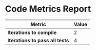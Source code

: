 # Code Metrics Report

| Metric                          | Value     |
|---------------------------------|-----------|
| **Iterations to  compile**      | 2         |
| **Iterations to pass all tests**| 4         |

